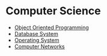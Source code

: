 # Computer Science
- [Object Oriented Programming](object_oriented_programming/index.md)
- [Database System](database_system/index.md)
- [Operating System](operating_system/index.md)
- [Computer Networks](computer_networks/index.md)
